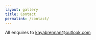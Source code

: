 ```yaml
---
layout: gallery
title: Contact
permalink: /contact/
---
```


All enquires to <a href="mailto:kayabrennan@outlook.com">kayabrennan@outlook.com</a>
